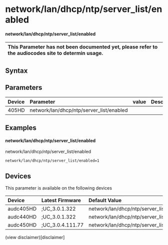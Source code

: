 ﻿---
description: network/lan/dhcp/ntp/server_list/enabled
search: false
---

# network/lan/dhcp/ntp/server_list/enabled

#### network/lan/dhcp/ntp/server_list/enabled


| This Parameter has not been documented yet, please refer to the audiocodes site to determin usage.  | 
| :--- |

## Syntax

## Parameters
|Device|Parameter|value|Description|
|:---|:---|:---|:---|
| 405HD | network/lan/dhcp/ntp/server_list/enabled |  |  |

## Examples
#### network/lan/dhcp/ntp/server_list/enabled

network/lan/dhcp/ntp/server_list/enabled

```
network/lan/dhcp/ntp/server_list/enabled=1
```

## Devices
This parameter is available on the following devices

| Device | Latest Firmware | Default Value |
|:---|:---|:---|
| audc405HD | ;UC_3.0.1.322 | network/lan/dhcp/ntp/server_list/enabled=1 
| audc440HD | ;UC_3.0.1.322 | network/lan/dhcp/ntp/server_list/enabled=1 
| audc450HD | ;UC_3.0.4.111.77 | network/lan/dhcp/ntp/server_list/enabled=1 

(view disclaimer)[disclaimer]
